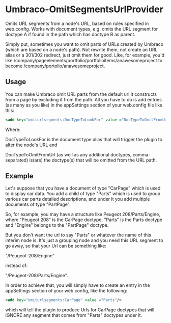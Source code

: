 # Umbraco-OmitSegmentsUrlProvider
Omits URL segments from a node's URL, based on rules specified in web.config. Works with document types, e.g. omits the URL segment for doctype A if found in the path which has doctype B as parent.

Simply put, sometimes you want to omit parts of URLs created by Umbraco (which are based on a node's path). Not rewrite them, not create an URL alias or a 301/302 redirect, just omit them for good. Like, for example, you'd like /company/pageelements/portfolio/portfolioitems/anawesomeproject to become /company/portolio/anawesomeproject.

## Usage
You can make Umbraco omit URL parts from the default url it constructs from a page by excluding it from the path. All you have to do is add entries (as many as you like) in the appSettings section of your web.config file like this:
```xml
<add key="omiturlsegments:DocTypeToLookFor" value ="DocTypeToOmitFromUrl,AnotherDocTypeToOmitFromUrl"/>
```
Where:

DocTypeToLookFor is the document type alias that will trigger the plugin to alter the node's URL and 

DocTypeToOmitFromUrl (as well as any additional doctypes, comma-separated) is(are) the doctype(s) that will be omitted from the URL path.

## Example
Let's suppose that you have a document of type "CarPage" which is used to display car data. You add a child of type "Parts" which is used to group various car parts detailed descriptions, and under it you add multiple documents of type "PartPage".

So, for example, you may have a structure like Peugeot 208/Parts/Engine, where "Peugeot 208" is the CarPage doctype, "Parts" is the Parts doctype and "Engine" belongs to the "PartPage" doctype. 

But you don't want the url to say "Parts" or whatever the name of this interim node is. It's just a grouping node and you need this URL segment to go away, so that your Url can be something like:

"/Peugeot-208/Engine" 

instead of:

"/Peugeot-208/Parts/Engine".

In order to achieve that, you will simply have to create an entry in the appSettings section of your web.config, like the following:

```xml
<add key="omiturlsegments:CarPage" value ="Parts"/>
```
which will tell the plugin to produce Urls for CarPage doctypes that will IGNORE any segment that comes from "Parts" doctypes under it.
